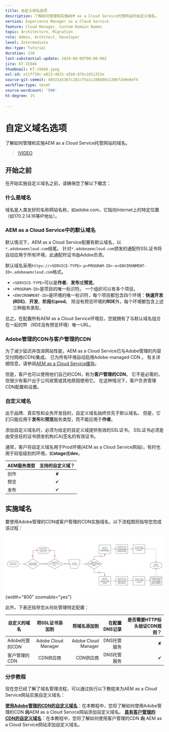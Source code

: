 ```yaml
---
title: 自定义域名选项
description: 了解如何管理和实施AEM as a Cloud Service托管网站的自定义域名。
version: Experience Manager as a Cloud Service
feature: Cloud Manager, Custom Domain Names
topic: Architecture, Migration
role: Admin, Architect, Developer
level: Intermediate
doc-type: Tutorial
duration: 130
last-substantial-update: 2024-08-09T00:00:00Z
jira: KT-15946
thumbnail: KT-15946.jpeg
exl-id: e11ff38c-e823-4631-a5b0-976c2d11353e
source-git-commit: 48433a5367c281cf5a1c106b08a1306f1b0e8ef4
workflow-type: tm+mt
source-wordcount: '599'
ht-degree: 1%

---
```


# 自定义域名选项

了解如何管理和实施AEM as a Cloud Service托管网站的域名。

>[!VIDEO](https://video.tv.adobe.com/v/3432632?quality=12&learn=on)

## 开始之前

在开始实施自定义域名之前，请确保您了解以下概念：

### 什么是域名

域名是人类友好的名称网站名称，如adobe.com，它指向Internet上的特定位置（如170.2.14.16等IP地址）。

### AEM as a Cloud Service中的默认域名

默认情况下，AEM as a Cloud Service配置有默认域名，以`*.adobeaemcloud.com`结尾。 针对`*.adobeaemcloud.com`颁发的通配符SSL证书将自动应用于所有环境，此通配符证书由Adobe负责。

默认域名采用`https://<SERVICE-TYPE>-p<PROGRAM-ID>-e<ENVIRONMENT-ID>.adobeaemcloud.com`格式。

- `<SERVICE-TYPE>`可以是&#x200B;**作者**、**发布**&#x200B;或&#x200B;**预览**。
- `<PROGRAM-ID>`是项目的唯一标识符。 一个组织可以有多个项目。
- `<ENVIRONMENT-ID>`是环境的唯一标识符，每个项目都包含四个环境：**快速开发(RDE)**、**开发**、**阶段**&#x200B;和&#x200B;**prod**。 除没有预览环境的&#x200B;**RDE**&#x200B;外，每个环境都包含上述三种服务类型。

总之，在配置所有AEM as a Cloud Service环境后，您就拥有了与默认域名组合在一起的&#x200B;**11** （RDE没有预览环境）唯一URL。

### Adobe管理的CDN与客户管理的CDN

为了减少延迟并改进网站性能，AEM as a Cloud Service已与Adobe管理的内容交付网络(CDN)集成。 已为所有环境自动启用Adobe-managed CDN 。 有关详细信息，请参阅[AEM as a Cloud Service缓存](../caching/overview.md)。

但是，客户也可以使用他们自己的CDN，称为&#x200B;**客户管理的CDN**。 它不是必需的，但很少有客户出于公司政策或其他原因使用它。 在这种情况下，客户负责管理CDN配置和设置。

### 自定义域名

出于品牌、真实性和业务开发目的，自定义域名始终优先于默认域名。 但是，它们只能应用于&#x200B;**发布**&#x200B;和&#x200B;**预览**&#x200B;服务类型，而不能应用于&#x200B;**作者**。

添加自定义域名时，必须为给定的自定义域提供有效的SSL证书。 SSL证书必须是由受信任的证书颁发机构(CA)签名的有效证书。

通常，客户将自定义域名用于Prod环境(AEM as a Cloud Service网站)，有时也用于较低级别的环境，如&#x200B;**stage**&#x200B;或&#x200B;**dev**。

| AEM服务类型 | 支持的自定义域？ |
|---------------------|:-----------------------:|
| 创作 | ✘ |
| 预览 | ✔ |
| 发布 | ✔ |

## 实施域名

要使用Adobe管理的CDN或客户管理的CDN实施域名，以下流程图将指导您完成该过程：

![域名管理流程图](./assets/domain-name-management-flowchart.png){width="800" zoomable="yes"}

此外，下表还指导您从何处管理特定配置：

| 自定义的域名 | 将SSL证书添加到 | 将域名添加到 | 在配置DNS记录 | 是否需要HTTP标头验证CDN规则？ |
|---------------------|:-----------------------:|-----------------------:|-----------------------:|-----------------------:|
| Adobe托管的CDN | Adobe Cloud Manager | Adobe Cloud Manager | DNS托管服务 | ✘ |
| 客户管理的CDN | CDN供应商 | CDN供应商 | DNS托管服务 | ✔ |

### 分步教程

现在您已经了解了域名管理流程，可以通过执行以下教程来为AEM as a Cloud Service网站实施自定义域名：

**[使用Adobe管理的CDN的自定义域名](./custom-domain-name-with-adobe-managed-cdn.md)**：在本教程中，您将了解如何使用Adobe管理的CDN **向**&#x200B;AEM as a Cloud Service网站添加自定义域名。
**[具有客户管理的CDN的自定义域名](./custom-domain-names-with-customer-managed-cdn.md)**：在本教程中，您将了解如何使用客户管理的CDN **向** AEM as a Cloud Service网站添加自定义域名。
